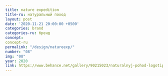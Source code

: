 ```yaml
---
title: nature expedition
title-ru: натуральный поход
layout: post
date: '2020-11-21 20:00:00 +0500'
categories: brand
categories-ru: бренд
concept: 
concept-ru
permalink: "/design/natureexp/"
number: "08"
img: "08"
year: 2020
link: https://www.behance.net/gallery/90215023/naturalnyj-pohod-logotip-serii-video-iz-pohodov
---
```

